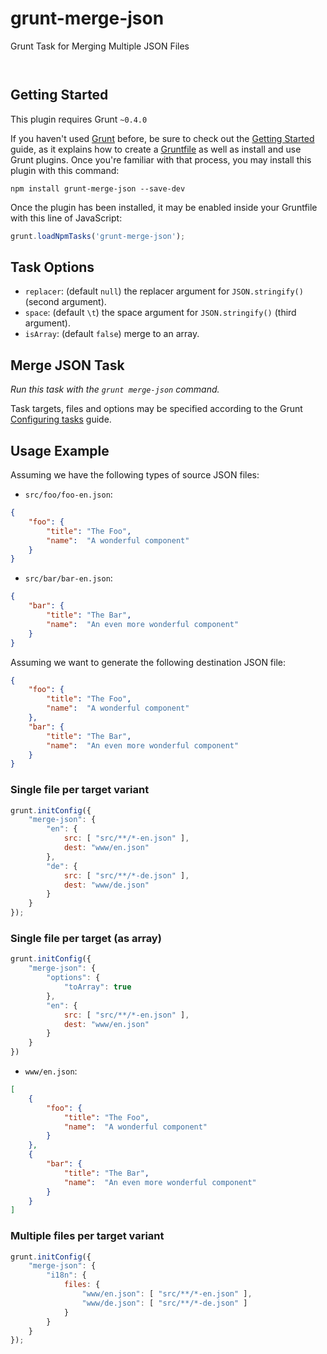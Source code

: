 
# grunt-merge-json

Grunt Task for Merging Multiple JSON Files

<p/>
<img src="https://nodei.co/npm/grunt-merge-json.png?downloads=true&stars=true" alt=""/>

<p/>
<img src="https://david-dm.org/rse/grunt-merge-json.png" alt=""/>


## Getting Started

This plugin requires Grunt `~0.4.0`

If you haven't used [Grunt](http://gruntjs.com/)
before, be sure to check out the [Getting
Started](http://gruntjs.com/getting-started) guide, as it explains how
to create a [Gruntfile](http://gruntjs.com/sample-gruntfile) as well as
install and use Grunt plugins. Once you're familiar with that process,
you may install this plugin with this command:

```shell
npm install grunt-merge-json --save-dev
```

Once the plugin has been installed, it may be enabled inside your
Gruntfile with this line of JavaScript:

```js
grunt.loadNpmTasks('grunt-merge-json');
```

## Task Options

- `replacer`: (default `null`) the replacer argument for `JSON.stringify()` (second argument).
- `space`: (default `\t`) the space argument for `JSON.stringify()` (third argument).
- `isArray`: (default `false`) merge to an array.

## Merge JSON Task

_Run this task with the `grunt merge-json` command._

Task targets, files and options may be specified according to the Grunt
[Configuring tasks](http://gruntjs.com/configuring-tasks) guide.

## Usage Example

Assuming we have the following types of source JSON files:

- `src/foo/foo-en.json`:

```json
{
    "foo": {
        "title": "The Foo",
        "name":  "A wonderful component"
    }
}
```

- `src/bar/bar-en.json`:

```json
{
    "bar": {
        "title": "The Bar",
        "name":  "An even more wonderful component"
    }
}
```

Assuming we want to generate the following destination JSON file:

```json
{
    "foo": {
        "title": "The Foo",
        "name":  "A wonderful component"
    },
    "bar": {
        "title": "The Bar",
        "name":  "An even more wonderful component"
    }
}
```

### Single file per target variant

```js
grunt.initConfig({
    "merge-json": {
        "en": {
            src: [ "src/**/*-en.json" ],
            dest: "www/en.json"
        },
        "de": {
            src: [ "src/**/*-de.json" ],
            dest: "www/de.json"
        }
    }
});
```

### Single file per target (as array)

```js
grunt.initConfig({
    "merge-json": {
        "options": {
            "toArray": true
        },
        "en": {
            src: [ "src/**/*-en.json" ],
            dest: "www/en.json"
        }
    }
})
```

 - `www/en.json`:

```json
[
    {
        "foo": {
            "title": "The Foo",
            "name":  "A wonderful component"
        }
    },
    {
        "bar": {
            "title": "The Bar",
            "name":  "An even more wonderful component"
        }
    }
]
```

### Multiple files per target variant

```js
grunt.initConfig({
    "merge-json": {
        "i18n": {
            files: {
                "www/en.json": [ "src/**/*-en.json" ],
                "www/de.json": [ "src/**/*-de.json" ]
            }
        }
    }
});
```

